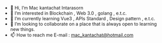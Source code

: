 - 👋 Hi, I’m Mac kantachat Intarasorn
- 👀 I’m interested in Blockchain , Web 3.0 , golang , e.t.c.
- 🌱 I’m currently learning Vue3 , APIs Standard , Design pattern , e.t.c.
- 💞️ I’m looking to collaborate on a place that is always open to learning new things.
- 📫 How to reach me E-mail : mac_kantachat@hotmail.com

<!---
Mackantachat/Mackantachat is a ✨ special ✨ repository because its `README.md` (this file) appears on your GitHub profile.
You can click the Preview link to take a look at your changes.
--->
